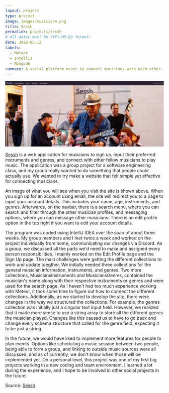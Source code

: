 ```yaml
---
layout: project
type: project
image: images/musicicon.png
title: Sessh
permalink: projects/sessh
# All dates must be YYYY-MM-DD format!
date: 2022-05-12
labels:
  - Meteor
  - IntelliJ
  - Mongodb
summary: A social platform meant to connect musicians with each other.
---
```


<center><img class="large center image" src="../images/sesshHome.jpg"></center>

[Sessh](https://sessh.xyz/#/) is a web application for musicians to sign up, input their preferred instruments and genres, and connect with other fellow musicians to play music. The application was a group project for a software engineering class, and my group really wanted to do something that people could actually use. We wanted to try make a website that felt simple yet effective for connecting musicians. 

An image of what you will see when you visit the site is shown above. When you sign up for an account using email, the site will redirect you to a page to input your account details. This includes your name, age, instruments, and genres. Afterwards, on the navbar, there is a search menu, where you can search and filter through the other musician profiles, and messaging options, where you can message other musicians. There is an edit profile option in the top right if you want to edit your account details.

The program was coded using IntelliJ IDEA over the span of about three weeks. My group members and I met twice a week and worked on the project individually from home, communicating our changes via Discord. As a group, we discussed all the parts we'd need to make and assigned every person responsibilities. I mainly worked on the Edit Profile page and the Sign Up page. The main challenges were getting the different collections to work and update toegther. We initially needed three collections for the general musician information, instruments, and genres. Two more collections, MusiciansInstruments and MusiciansGenres, contained the musician's name along with their respective instruments or genres and were used for the search page. As I haven't had too much experience working with Meteor, it took some time to figure out how to connect the different collections. Additionally, as we started to develop the site, there were changes in the way we structured the collections. For example, the genres collection was initially just a singular text input field. However, we realized that it made more sense to use a string array to store all the different genres the musician played. Changes like this caused us to have to go back and change every schema structure that called for the genre field, expecting it to be just a string.

In the future, we would have liked to implement more features for people to plan events. Options like scheduling a music session between two people, being able to form a group, and linking to outside music sources were all discussed, and as of currently, we don't know when those will be implemented yet. On a personal level, this project was one of my first big projects working in a new coding and team environment. I learned a lot during the experience, and I hope to be involved in other social projects in the future.


Source: <a href="https://github.com/mox-amber/sessh"><i class="large github icon"></i>Sessh</a>
